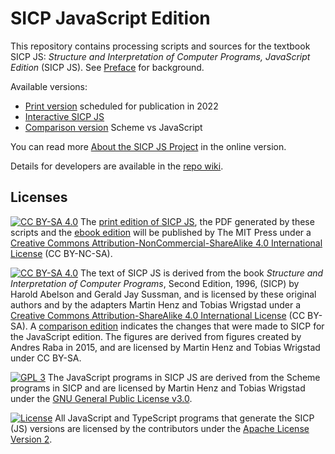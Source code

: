 # SICP JavaScript Edition

This repository contains processing scripts and sources for the textbook SICP JS: *Structure and Interpretation of Computer Programs, JavaScript Edition* (SICP JS). See [Preface](https://sourceacademy.org/sicpjs/prefaces03) for background.

Available versions: 
* [Print version](https://mitpress.mit.edu/books/structure-and-interpretation-computer-programs-1) scheduled for publication in 2022
* [Interactive SICP JS](https://sourceacademy.org/sicpjs)
* [Comparison version](http://sicp.sourceacademy.org) Scheme vs JavaScript

You can read more [About the SICP JS Project](https://sourceacademy.org/sicpjs/making-of) in the online version.

Details for developers are available in the [repo wiki](https://github.com/source-academy/sicp/wiki).

## Licenses

[![CC BY-SA 4.0][cc-by-nc-sa-image]][cc-by-nc-sa] 
The [print edition of SICP JS](https://mitpress.mit.edu/books/structure-and-interpretation-computer-programs-1), the PDF generated by these scripts and the [ebook edition](https://www.amazon.com/Structure-Interpretation-Computer-Programs-Engineering-ebook-dp-B094X8316F/dp/B094X8316F/ref=mt_other?_encoding=UTF8&me=&qid=) will be published by The MIT Press under a [Creative Commons Attribution-NonCommercial-ShareAlike 4.0 International License](cc-by-nc-sa) (CC BY-NC-SA). 

[![CC BY-SA 4.0][cc-by-sa-image]][cc-by-sa] 
The text of SICP JS is derived from the book *Structure and Interpretation of Computer Programs*, Second Edition, 1996, (SICP) by Harold Abelson and Gerald Jay Sussman, and is licensed by these original authors and by the adapters Martin Henz and Tobias Wrigstad under a [Creative Commons Attribution-ShareAlike 4.0 International License](cc-by-sa) (CC BY-SA). A [comparison edition](http://sicp.sourceacademy.org) indicates the changes that were made to SICP for the JavaScript edition. The figures are derived from figures created by Andres Raba in 2015, and are licensed by Martin Henz and Tobias Wrigstad under CC BY-SA.

[![GPL 3][gpl3-image]][gpl3]
The JavaScript programs in SICP JS are derived from the Scheme programs in SICP and are licensed by Martin Henz and Tobias Wrigstad under the [GNU General Public License v3.0](gpl3). 

[![License](https://img.shields.io/badge/License-Apache%202.0-blue.svg)](https://opensource.org/licenses/Apache-2.0)
All JavaScript and TypeScript programs that generate the SICP (JS) versions are licensed by the contributors under the [Apache License Version 2][apache2].

[cc-by-sa]: http://creativecommons.org/licenses/by-sa/4.0/
[cc-by-sa-image]: https://licensebuttons.net/l/by-sa/4.0/88x31.png
[cc-by-nc-sa]: http://creativecommons.org/licenses/by-nc-sa/4.0/
[cc-by-nc-sa-image]: https://licensebuttons.net/l/by-nc-sa/4.0/88x31.png
[gpl3]: https://www.gnu.org/licenses/gpl-3.0.en.html
[gpl3-image]: https://upload.wikimedia.org/wikipedia/commons/thumb/7/79/License_icon-gpl.svg/50px-License_icon-gpl.svg.png
[apache2]: https://www.apache.org/licenses/LICENSE-2.0.txt


